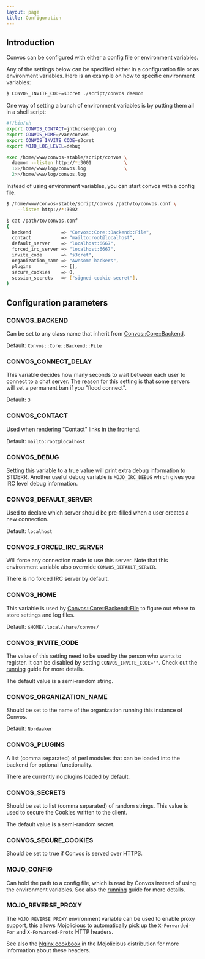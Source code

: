 ```yaml
---
layout: page
title: Configuration
---
```


<ul class="toc"></ul>

## Introduction

Convos can be configured with either a config file or environment variables.

Any of the settings below can be specified either in a configuration file or
as environment variables. Here is an example on how to specific environment
variables:

```bash
$ CONVOS_INVITE_CODE=s3cret ./script/convos daemon
```

One way of setting a bunch of environment variables is by putting them all in
a shell script:

```bash
#!/bin/sh
export CONVOS_CONTACT=jhthorsen@cpan.org
export CONVOS_HOME=/var/convos
export CONVOS_INVITE_CODE=s3cret
export MOJO_LOG_LEVEL=debug

exec /home/www/convos-stable/script/convos \
  daemon --listen http://*:3001            \
  1>>/home/www/log/convos.log              \
  2>>/home/www/log/convos.log
```

Instead of using environment variables, you can start convos with a config
file:

```bash
$ /home/www/convos-stable/script/convos /path/to/convos.conf \
    --listen http://*:3002

$ cat /path/to/convos.conf
{
  backend           => "Convos::Core::Backend::File",
  contact           => "mailto:root@localhost",
  default_server    => "localhost:6667",
  forced_irc_server => "localhost:6667",
  invite_code       => "s3cret",
  organization_name => "Awesome hackers",
  plugins           => [],
  secure_cookies    => 0,
  session_secrets   => ["signed-cookie-secret"],
}
```

## Configuration parameters

### CONVOS_BACKEND

Can be set to any class name that inherit from
[Convos::Core::Backend](https://github.com/Nordaaker/convos/blob/master/lib/Convos/Core/Backend.pm).

Default: `Convos::Core::Backend::File`

### CONVOS_CONNECT_DELAY

This variable decides how many seconds to wait between each user to connect
to a chat server. The reason for this setting is that some servers will set
a permanent ban if you "flood connect".

Default: `3`

### CONVOS_CONTACT

Used when rendering "Contact" links in the frontend.

Default: `mailto:root@localhost`

### CONVOS_DEBUG

Setting this variable to a true value will print extra debug information to
STDERR. Another useful debug variable is `MOJO_IRC_DEBUG` which gives you
IRC level debug information.

### CONVOS_DEFAULT_SERVER

Used to declare which server should be pre-filled when a user creates a new
connection.

Default: `localhost`

### CONVOS_FORCED_IRC_SERVER

Will force any connection made to use this server. Note that this
environment variable also overrride `CONVOS_DEFAULT_SERVER`.

There is no forced IRC server by default.

### CONVOS_HOME

This variable is used by
[Convos::Core::Backend::File](https://github.com/Nordaaker/convos/blob/master/lib/Convos/Core/Backend/File.pm)
to figure out where to store settings and log files.

Default: `$HOME/.local/share/convos/`

### CONVOS_INVITE_CODE

The value of this setting need to be used by the person who wants to
register. It can be disabled by setting `CONVOS_INVITE_CODE=""`. Check out
the [running](/doc/running.html) guide for more details.

The default value is a semi-random string.

### CONVOS_ORGANIZATION_NAME

Should be set to the name of the organization running this instance of
Convos.

Default: `Nordaaker`

### CONVOS_PLUGINS

A list (comma separated) of perl modules that can be loaded into the backend
for optional functionality.

There are currently no plugins loaded by default.

### CONVOS_SECRETS

Should be set to list (comma separated) of random strings. This value is used
to secure the Cookies written to the client.

The default value is a semi-random secret.

### CONVOS_SECURE_COOKIES

Should be set to true if Convos is served over HTTPS.

### MOJO_CONFIG

Can hold the path to a config file, which is read by Convos instead of using
the environment variables. See also the [running](/doc/running.html) guide
for more details.

### MOJO_REVERSE_PROXY

The `MOJO_REVERSE_PROXY` environment variable can be used to enable proxy
support, this allows Mojolicious to automatically pick up the
`X-Forwarded-For` and `X-Forwarded-Proto` HTTP headers.

See also the [Nginx cookbook](https://metacpan.org/pod/distribution/Mojolicious/lib/Mojolicious/Guides/Cookbook.pod#Nginx)
in the Mojolicious distribution for more information about these headers.
